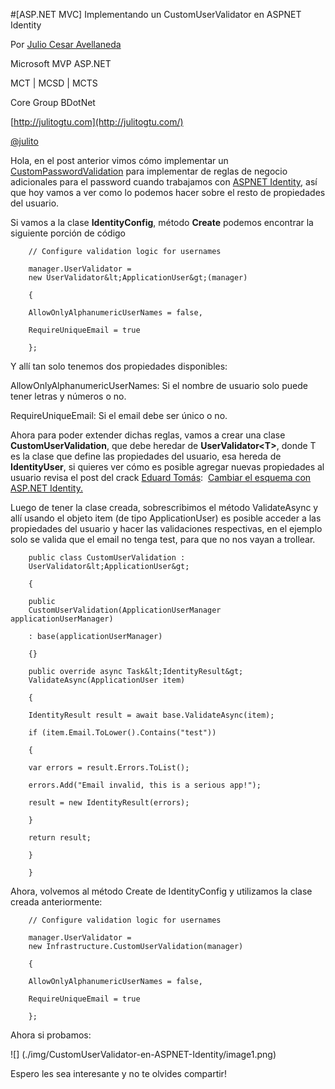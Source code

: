 <properties
	pageTitle="[ASP.NET MVC] Implementando un CustomUserValidator en ASPNET Identity"
	description="Implementando un CustomUserValidator en ASPNET Identity"
	services="web-dev"
	documentationCenter=""
	authors="andygonusa"
	manager=""
	editor="andygonusa"/>

<tags
	ms.service="web-dev"
	ms.workload="identity"
	ms.tgt_pltfrm="na"
	ms.devlang="na"
	ms.topic="how-to-article"
	ms.date="05/16/2016"
	ms.author="andygonusa"/>



#[ASP.NET MVC] Implementando un CustomUserValidator en ASPNET Identity



Por [Julio Cesar
Avellaneda](http://mvp.microsoft.com/en-us/MVP/Julio%20Cesar%20Avellaneda-4038198)

Microsoft MVP ASP.NET

MCT | MCSD | MCTS

Core Group BDotNet

[http://julitogtu.com](http://julitogtu.com/)

[@julito](https://twitter.com/julitogtu)

Hola, en el post anterior vimos cómo implementar un
[CustomPasswordValidation](http://www.julitogtu.com/2014/06/10/asp-net-mvc-implementando-un-custompasswordvalidator-en-aspnet-identity/)
para implementar de reglas de negocio adicionales para el password
cuando trabajamos con [ASPNET Identity](http://www.asp.net/identity),
así que hoy vamos a ver como lo podemos hacer sobre el resto de
propiedades del usuario.

Si vamos a la clase **IdentityConfig**, método **Create** podemos
encontrar la siguiente porción de código

```
    // Configure validation logic for usernames

    manager.UserValidator =
    new UserValidator&lt;ApplicationUser&gt;(manager)

    {

    AllowOnlyAlphanumericUserNames = false,

    RequireUniqueEmail = true

    };
```

Y allí tan solo tenemos dos propiedades disponibles:

AllowOnlyAlphanumericUserNames: Si el nombre de usuario solo puede tener
letras y números o no.

RequireUniqueEmail: Si el email debe ser único o no.

Ahora para poder extender dichas reglas, vamos a crear una clase
**CustomUserValidation**, que debe heredar de
**UserValidator&lt;T&gt;**, donde T es la clase que define las
propiedades del usuario, esa hereda de **IdentityUser**, si quieres ver
cómo es posible agregar nuevas propiedades al usuario revisa el post del
crack [Eduard Tomás](https://twitter.com/eiximenis):  [Cambiar el
esquema con ASP.NET
Identity.](http://geeks.ms/blogs/etomas/archive/2013/12/23/cambiar-el-esquema-con-asp-net-identity.aspx)

Luego de tener la clase creada, sobrescribimos el método ValidateAsync y
allí usando el objeto item (de tipo ApplicationUser) es posible acceder
a las propiedades del usuario y hacer las validaciones respectivas, en
el ejemplo solo se valida que el email no tenga test, para que no nos
vayan a trollear.

```
    public class CustomUserValidation :
    UserValidator&lt;ApplicationUser&gt;

    {

    public
    CustomUserValidation(ApplicationUserManager applicationUserManager)

    : base(applicationUserManager)

    {}

    public override async Task&lt;IdentityResult&gt;
    ValidateAsync(ApplicationUser item)

    {

    IdentityResult result = await base.ValidateAsync(item);

    if (item.Email.ToLower().Contains("test"))

    {

    var errors = result.Errors.ToList();

    errors.Add("Email invalid, this is a serious app!");

    result = new IdentityResult(errors);

    }

    return result;

    }

    }
```

Ahora, volvemos al método Create de IdentityConfig y utilizamos la clase
creada anteriormente:


```
    // Configure validation logic for usernames

    manager.UserValidator =
    new Infrastructure.CustomUserValidation(manager)

    {

    AllowOnlyAlphanumericUserNames = false,

    RequireUniqueEmail = true

    };
```
Ahora si probamos:

![] (./img/CustomUserValidator-en-ASPNET-Identity/image1.png)

Espero les sea interesante y no te olvides compartir!
